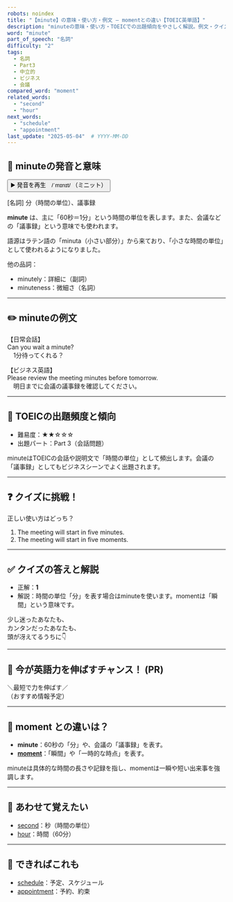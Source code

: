 ```yaml
---
robots: noindex
title: "【minute】の意味・使い方・例文 ― momentとの違い【TOEIC英単語】"
description: "minuteの意味・使い方・TOEICでの出題傾向をやさしく解説。例文・クイズ付きでmomentとの違いもわかりやすく学べます。"
word: "minute"
part_of_speech: "名詞"
difficulty: "2"
tags:
  - 名詞
  - Part3
  - 中立的
  - ビジネス
  - 会議
compared_word: "moment"
related_words:
  - "second"
  - "hour"
next_words:
  - "schedule"
  - "appointment"
last_update: "2025-05-04"  # YYYY-MM-DD
---
```


## 🔰 minuteの発音と意味

<button class="play-audio" onclick="playTTS('minute')">
  <span class="play-audio-main">
    ▶️ 発音を再生　/ˈmɪnɪt/
  </span>
  <span class="play-audio-sub">
    （ミニット）
  </span>
</button>

[名詞] 分（時間の単位）、議事録

**minute** は、主に「60秒＝1分」という時間の単位を表します。また、会議などの「議事録」という意味でも使われます。

語源はラテン語の「minuta（小さい部分）」から来ており、「小さな時間の単位」として使われるようになりました。

他の品詞：  
- minutely：詳細に（副詞）
- minuteness：微細さ（名詞）

---

## ✏️ minuteの例文

【日常会話】  
Can you wait a minute?  
　1分待ってくれる？

【ビジネス英語】  
Please review the meeting minutes before tomorrow.  
　明日までに会議の議事録を確認してください。

---

## 🎯 TOEICの出題頻度と傾向

- 難易度：★★☆☆☆
- 出題パート：Part 3（会話問題）

minuteはTOEICの会話や説明文で「時間の単位」として頻出します。会議の「議事録」としてもビジネスシーンでよく出題されます。

---

## ❓ クイズに挑戦！

正しい使い方はどっち？

1. The meeting will start in five minutes.  
2. The meeting will start in five moments.

---

## ✅ クイズの答えと解説

- 正解：**1**
- 解説：時間の単位「分」を表す場合はminuteを使います。momentは「瞬間」という意味です。

少し迷ったあなたも、  
カンタンだったあなたも、  
頭が冴えてるうちに👇️

---

## 🚀 今が英語力を伸ばすチャンス！ (PR)

<div class="info-center">
＼最短で力を伸ばす／<br>  
（おすすめ情報予定）
</div>

---

## 🤔  moment との違いは？

- **minute**：60秒の「分」や、会議の「議事録」を表す。
- **[moment](/word/moment/)**：「瞬間」や「一時的な時点」を表す。

minuteは具体的な時間の長さや記録を指し、momentは一瞬や短い出来事を強調します。

---

## 🧩 あわせて覚えたい

- [second](/word/second/)：秒（時間の単位）
- [hour](/word/hour/)：時間（60分）

---

## 📖 できればこれも

- [schedule](/word/schedule/)：予定、スケジュール
- [appointment](/word/appointment/)：予約、約束

<!-- cvid: aid08_bid01 -->
